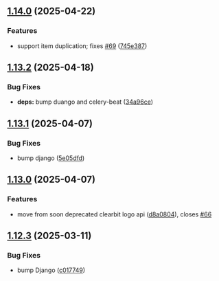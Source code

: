 ## [1.14.0](https://github.com/l4rm4nd/VoucherVault/compare/v1.13.2...v1.14.0) (2025-04-22)


### Features

* support item duplication; fixes [#69](https://github.com/l4rm4nd/VoucherVault/issues/69) ([745e387](https://github.com/l4rm4nd/VoucherVault/commit/745e38752bbfe5e7e0d00e828facf1abdec33e14))

## [1.13.2](https://github.com/l4rm4nd/VoucherVault/compare/v1.13.1...v1.13.2) (2025-04-18)


### Bug Fixes

* **deps:** bump duango and celery-beat ([34a96ce](https://github.com/l4rm4nd/VoucherVault/commit/34a96ce2247da64cc85856d196b87ebdb552a02f))

## [1.13.1](https://github.com/l4rm4nd/VoucherVault/compare/v1.13.0...v1.13.1) (2025-04-07)


### Bug Fixes

* bump django ([5e05dfd](https://github.com/l4rm4nd/VoucherVault/commit/5e05dfd5e9e2b085637fe8440f70c5c0a161197d))

## [1.13.0](https://github.com/l4rm4nd/VoucherVault/compare/v1.12.3...v1.13.0) (2025-04-07)


### Features

* move from soon deprecated clearbit logo api ([d8a0804](https://github.com/l4rm4nd/VoucherVault/commit/d8a0804418ecc8de7b96101ce5a72d12be8cc034)), closes [#66](https://github.com/l4rm4nd/VoucherVault/issues/66)

## [1.12.3](https://github.com/l4rm4nd/VoucherVault/compare/v1.12.2...v1.12.3) (2025-03-11)


### Bug Fixes

* bump Django ([c017749](https://github.com/l4rm4nd/VoucherVault/commit/c01774916ef3d9d6ed71a6c93d0f8f26c9e625c3))

